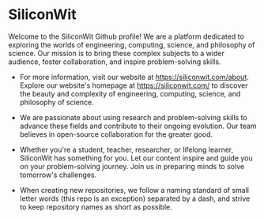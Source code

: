 # SiliconWit

Welcome to the SiliconWit Github profile! We are a platform dedicated to exploring the worlds of engineering, computing, science, and philosophy of science. Our mission is to bring these complex subjects to a wider audience, foster collaboration, and inspire problem-solving skills.

- For more information, visit our website at https://siliconwit.com/about. Explore our website's homepage at https://siliconwit.com/ to discover the beauty and complexity of engineering, computing, science, and philosophy of science.

- We are passionate about using research and problem-solving skills to advance these fields and contribute to their ongoing evolution. Our team believes in open-source collaboration for the greater good.

- Whether you're a student, teacher, researcher, or lifelong learner, SiliconWit has something for you. Let our content inspire and guide you on your problem-solving journey. Join us in preparing minds to solve tomorrow's challenges.

- When creating new repositories, we follow a naming standard of small letter words (this repo is an exception) separated by a dash, and strive to keep repository names as short as possible. 
